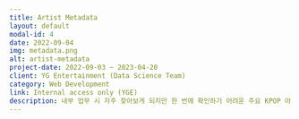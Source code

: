 ```yaml
---
title: Artist Metadata 
layout: default
modal-id: 4
date: 2022-09-04
img: metadata.png
alt: artist-metadata
project-date: 2022-09-03 ~ 2023-04-20
client: YG Entertainment (Data Science Team)
category: Web Development
link: Internal access only (YGE)
description: 내부 업무 시 자주 찾아보게 되지만 한 번에 확인하기 어려운 주요 KPOP 아티스트 메타데이터들을 모아서 볼 수 있는 업무용 사이트입니다. <br>아티스트별 소속사, 데뷔일, 최근 컴백일, 최근 음반 초동 판매량 등을 내부 서버 DB를 통해 관리하고 검색하여 조회할 수 있습니다. <br>Django를 활용하여 개발하였으며, DB는 PostgreSQL로 구현하였습니다. <br>현재 uWSGI-nginx를 활용하여 사내망 한정 서비스 중입니다.
---
```

